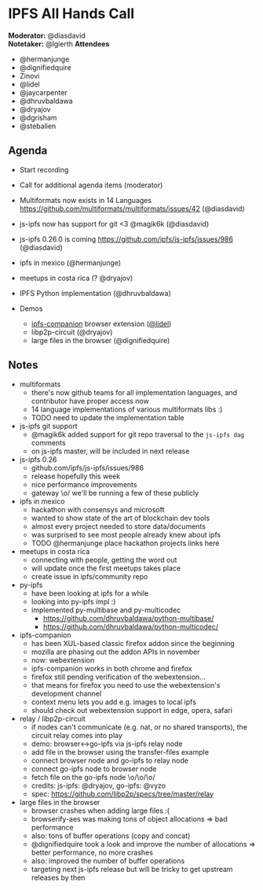 # IPFS All Hands Call <!-- enter date here -->

**Moderator:** @diasdavid  
**Notetaker:** @lgierth
**Attendees** 
* @hermanjunge
* @dignifiedquire
* Zinovi
* @lidel
* @jaycarpenter
* @dhruvbaldawa
* @dryajov
* @dgrisham
* @stebalien


## Agenda

<!-- Ensure notetaker is present before you begin -->
- Start recording
- Call for additional agenda items (moderator)

- Multiformats now exists in 14 Languages https://github.com/multiformats/multiformats/issues/42 (@diasdavid)
- js-ipfs now has support for git <3 @magik6k (@diasdavid)
- js-ipfs 0.26.0 is coming https://github.com/ipfs/js-ipfs/issues/986 (@diasdavid)
- ipfs in mexico (@hermanjunge)
- meetups in costa rica (? @dryajov)
- IPFS Python implementation (@dhruvbaldawa)


- Demos
  - [ipfs-companion](https://github.com/ipfs/ipfs-companion) browser extension ([@lidel](https://github.com/lidel/))
  - libp2p-circuit (@dryajov)
  - large files in the browser (@dignifiedquire)
  
## Notes

- multiformats
  - there's now github teams for all implementation languages, and contributor have proper access now
  - 14 language implementations of various multiformats libs :)
  - TODO need to update the implementation table
- js-ipfs git support
  - @magik6k added support for git repo traversal to the `js-ipfs dag` comments
  - on js-ipfs master, will be included in next release
- js-ipfs 0.26
  - github.com/ipfs/js-ipfs/issues/986
  - release hopefully this week
  - nice performance improvements
  - gateway \o/ we'll be running a few of these publicly
- ipfs in mexico
  - hackathon with consensys and microsoft
  - wanted to show state of the art of blockchain dev tools
  - almost every project needed to store data/documents
  - was surprised to see most people already knew about ipfs
  - TODO @hermanjunge place hackathon projects links here
- meetups in costa rica
  - connecting with people, getting the word out
  - will update once the first meetups takes place
  - create issue in ipfs/community repo
- py-ipfs
  - have been looking at ipfs for a while
  - looking into py-ipfs impl :)
  - implemented py-multibase and py-multicodec
  	- https://github.com/dhruvbaldawa/python-multibase/
    - https://github.com/dhruvbaldawa/python-multicodec/
- ipfs-companion
  - has been XUL-based classic firefox addon since the beginning
  - mozilla are phasing out the addon APIs in november
  - now: webextension
  - ipfs-companion works in both chrome and firefox
  - firefox still pending verification of the webextension...
  - that means for firefox you need to use the webextension's development channel
  - context menu lets you add e.g. images to local ipfs
  - should check out webextension support in edge, opera, safari
- relay / libp2p-circuit
  - if nodes can't communicate (e.g. nat, or no shared transports), the circuit relay comes into play
  - demo: browser<->go-ipfs via js-ipfs relay node
  - add file in the browser using the transfer-files example
  - connect browser node and go-ipfs to relay node
  - connect go-ipfs node to browser node
  - fetch file on the go-ipfs node \o/\o/\o/
  - credits: js-ipfs: @dryajov, go-ipfs: @vyzo
  - spec: https://github.com/libp2p/specs/tree/master/relay
- large files in the browser
  - browser crashes when adding large files :(
  - browserify-aes was making tons of object allocations => bad performance
  - also: tons of buffer operations (copy and concat)
  - @dignifiedquire took a look and improve the number of allocations => better performance, no more crashes
  - also: improved the number of buffer operations
  - targeting next js-ipfs release but will be tricky to get upstream releases by then
